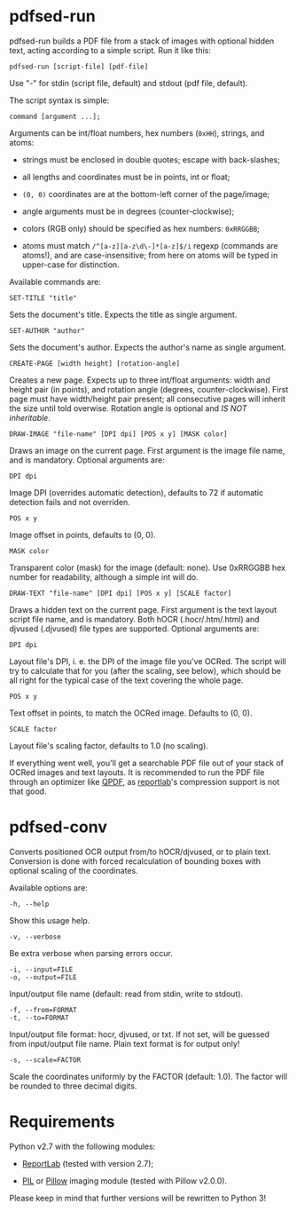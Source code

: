 pdfsed-run
==========

pdfsed-run builds a PDF file from a stack of images with optional hidden
text, acting according to a simple script.  Run it like this:

    pdfsed-run [script-file] [pdf-file]

Use "-" for stdin (script file, default) and stdout (pdf file, default).


The script syntax is simple:

    command [argument ...];


Arguments can be int/float numbers, hex numbers (`0xHH`), strings, and atoms:

*   strings must be enclosed in double quotes; escape with back-slashes;
    
*   all lengths and coordinates must be in points, int or float;
    
*   `(0, 0)` coordinates are at the bottom-left corner of the page/image;
    
*   angle arguments must be in degrees (counter-clockwise);
    
*   colors (RGB only) should be specified as hex numbers: `0xRRGGBB`;
    
*   atoms must match `/^[a-z][a-z\d\-]*[a-z]$/i` regexp (commands are atoms!),
    and are case-insensitive; from here on atoms will be typed in upper-case
    for distinction.


Available commands are:

    SET-TITLE "title"

Sets the document's title.  Expects the title as single argument.
 

    SET-AUTHOR "author"

Sets the document's author.  Expects the author's name as single argument.

 
    CREATE-PAGE [width height] [rotation-angle]

Creates a new page.  Expects up to three int/float arguments: width and
height pair (in points), and rotation angle (degrees, counter-clockwise).
First page must have width/height pair present; all consecutive pages will
inherit the size until told overwise.  Rotation angle is optional and *IS NOT
inheritable*.
 

    DRAW-IMAGE "file-name" [DPI dpi] [POS x y] [MASK color]

Draws an image on the current page.  First argument is the image file name,
and is mandatory.  Optional arguments are:
 
    DPI dpi

Image DPI (overrides automatic detection), defaults to 72 if automatic
detection fails and not overriden.
 
    POS x y

Image offset in points, defaults to (0, 0).
 
    MASK color

Transparent color (mask) for the image (default: none).  Use 0xRRGGBB hex
number for readability, although a simple int will do.
 

    DRAW-TEXT "file-name" [DPI dpi] [POS x y] [SCALE factor]

Draws a hidden text on the current page.  First argument is the text layout
script file name, and is mandatory.  Both hOCR (.hocr/.htm/.html) and
djvused (.djvused) file types are supported.  Optional arguments are:
 
    DPI dpi

Layout file's DPI, i. e. the DPI of the image file you've OCRed.  The script
will try to calculate that for you (after the scaling, see below), which
should be all right for the typical case of the text covering the whole
page.
 
    POS x y

Text offset in points, to match the OCRed image.  Defaults to (0, 0).
 
    SCALE factor

Layout file's scaling factor, defaults to 1.0 (no scaling).
        

If everything went well, you'll get a searchable PDF file out of your stack
of OCRed images and text layouts.  It is recommended to run the PDF file
through an optimizer like [QPDF](http://qpdf.sourceforge.net/), as
[reportlab](http://www.reportlab.com/)'s compression support is not that
good.


pdfsed-conv
===========

Converts positioned OCR output from/to hOCR/djvused, or to plain text.
Conversion is done with forced recalculation of bounding boxes with optional
scaling of the coordinates.

Available options are:

    -h, --help

Show this usage help.

    -v, --verbose

Be extra verbose when parsing errors occur.

    -i, --input=FILE
    -o, --output=FILE

Input/output file name (default: read from stdin, write to stdout).

    -f, --from=FORMAT
    -t, --to=FORMAT

Input/output file format: hocr, djvused, or txt.  If not set, will be
guessed from input/output file name.  Plain text format is for output only!

    -s, --scale=FACTOR

Scale the coordinates uniformly by the FACTOR (default: 1.0).  The factor
will be rounded to three decimal digits.


Requirements
============

Python v2.7 with the following modules:

*   [ReportLab](https://pypi.python.org/pypi/reportlab) (tested with version 2.7);

*   [PIL](https://pypi.python.org/pypi/PIL) or [Pillow](https://pypi.python.org/pypi/Pillow) imaging module (tested with Pillow v2.0.0).

Please keep in mind that further versions will be rewritten to Python 3!
